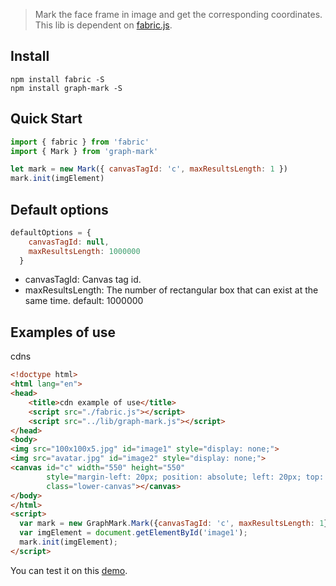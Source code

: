 > Mark the face frame in image and get the corresponding coordinates.
> This lib is dependent on [fabric.js](http://fabricjs.com).

## Install

```shell
npm install fabric -S
npm install graph-mark -S
```

## Quick Start

```javascript
import { fabric } from 'fabric'
import { Mark } from 'graph-mark'

let mark = new Mark({ canvasTagId: 'c', maxResultsLength: 1 })
mark.init(imgElement)
```

## Default options
```javascript
defaultOptions = {
    canvasTagId: null,
    maxResultsLength: 1000000
  }
```

- canvasTagId: Canvas tag id.
- maxResultsLength: The number of rectangular box that can exist at the same time. default: 1000000

## Examples of use
cdns
```html
<!doctype html>
<html lang="en">
<head>
    <title>cdn example of use</title>
    <script src="./fabric.js"></script>
    <script src="../lib/graph-mark.js"></script>
</head>
<body>
<img src="100x100x5.jpg" id="image1" style="display: none;">
<img src="avatar.jpg" id="image2" style="display: none;">
<canvas id="c" width="550" height="550"
        style="margin-left: 20px; position: absolute; left: 20px; top: 20px; touch-action: none; user-select: none;border: 1px solid #333;"
        class="lower-canvas"></canvas>
</body>
</html>
<script>
  var mark = new GraphMark.Mark({canvasTagId: 'c', maxResultsLength: 1});
  var imgElement = document.getElementById('image1');
  mark.init(imgElement);
</script>
```
You can test it on this [demo](https://github.com/xiaohaifengke/graph-mark/blob/dev/example/cdn-demo.html).


